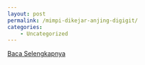 ```yaml
---
layout: post
permalink: /mimpi-dikejar-anjing-digigit/
categories:
    - Uncategorized
---
```


[Baca Selengkapnya](/01)